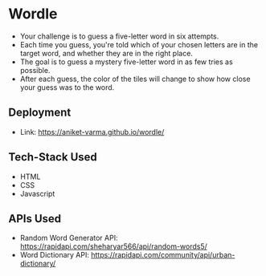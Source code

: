# Wordle

  - Your challenge is to guess a five-letter word in six attempts. 
  - Each time you guess, you're told which of your chosen letters are in the target word, and whether they are in the right place.
  - The goal is to guess a mystery five-letter word in as few tries as possible. 
  - After each guess, the color of the tiles will change to show how close your guess was to the word.

## Deployment

- Link: https://aniket-varma.github.io/wordle/

## Tech-Stack Used

- HTML
- CSS
- Javascript

## APIs Used

- Random Word Generator API: https://rapidapi.com/sheharyar566/api/random-words5/
- Word Dictionary API: https://rapidapi.com/community/api/urban-dictionary/

